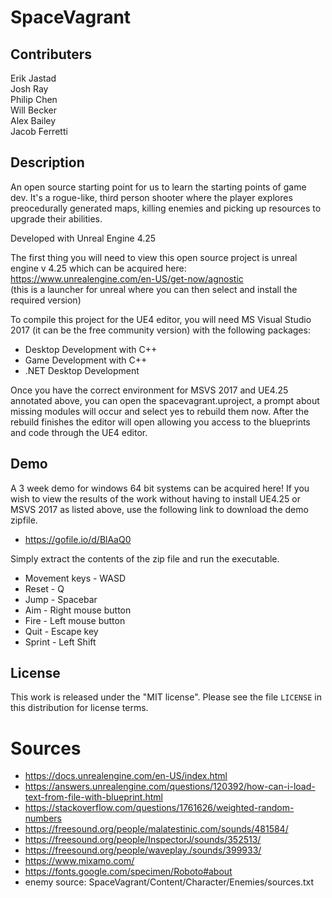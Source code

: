 # SpaceVagrant

## Contributers
Erik Jastad  
Josh Ray   
Philip Chen   
Will Becker  
Alex Bailey  
Jacob Ferretti  

## Description
An open source starting point for us to learn the starting points of game dev. It's a rogue-like, third person shooter where the player explores preocedurally generated maps, killing enemies and picking up resources to upgrade their abilities.

Developed with Unreal Engine 4.25
  
The first thing you will need to view this open source project is unreal engine v 4.25 which can be acquired here:  
https://www.unrealengine.com/en-US/get-now/agnostic  
(this is a launcher for unreal where you can then select and install the required version)  

To compile this project for the UE4 editor, you will need MS Visual Studio 2017 (it can be the free community version) with the following packages:
* Desktop Development with C++
* Game Development with C++
* .NET Desktop Development

Once you have the correct environment for MSVS 2017 and UE4.25 annotated above, you can open the spacevagrant.uproject, a prompt about missing modules will occur and select yes to rebuild them now.  After the rebuild finishes the editor will open allowing you access to the blueprints and code through the UE4 editor.

## Demo
A 3 week demo for windows 64 bit systems can be acquired here!  If you wish to view the results of the work without having to install UE4.25 or MSVS 2017 as listed above, use the following link to download the demo zipfile.  
* https://gofile.io/d/BlAaQ0  
  
Simply extract the contents of the zip file and run the executable.
  
* Movement keys - WASD
* Reset - Q
* Jump - Spacebar
* Aim - Right mouse button
* Fire - Left mouse button
* Quit - Escape key
* Sprint - Left Shift






## License

This work is released under the "MIT license".
Please see the file `LICENSE` in this distribution for
license terms.


# Sources
* https://docs.unrealengine.com/en-US/index.html
* https://answers.unrealengine.com/questions/120392/how-can-i-load-text-from-file-with-blueprint.html
* https://stackoverflow.com/questions/1761626/weighted-random-numbers
* https://freesound.org/people/malatestinic.com/sounds/481584/
* https://freesound.org/people/InspectorJ/sounds/352513/
* https://freesound.org/people/waveplay./sounds/399933/
* https://www.mixamo.com/
* https://fonts.google.com/specimen/Roboto#about
* enemy source: SpaceVagrant/Content/Character/Enemies/sources.txt
